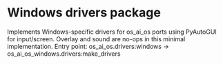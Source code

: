 Windows drivers package
=======================

Implements Windows-specific drivers for os_ai_os ports using PyAutoGUI for input/screen.
Overlay and sound are no-ops in this minimal implementation.
Entry point: os_ai_os.drivers:windows -> os_ai_os_windows.drivers:make_drivers



